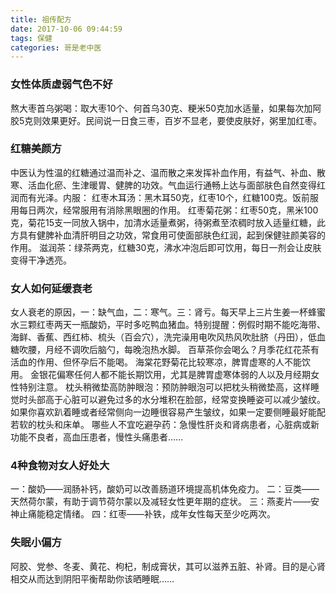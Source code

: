 ```yaml
---
title: 祖传配方
date: 2017-10-06 09:44:59
tags: 保健
categories: 哥是老中医
---
```

### 女性体质虚弱气色不好
熬大枣首乌粥喝：取大枣10个、何首乌30克、粳米50克加水适量，如果每次加阿胶5克则效果更好。民间说一日食三枣，百岁不显老，要使皮肤好，粥里加红枣。
### 红糖美颜方
中医认为性温的红糖通过温而补之、温而散之来发挥补血作用，有益气、补血、散寒、活血化瘀、生津暖胃、健脾的功效。气血运行通畅上达与面部肤色自然变得红润而有光泽。内服：
红枣木耳汤：黑木耳50克，红枣10个，红糖100克。饭前服用每日两次，经常服用有消除黑眼圈的作用。
红枣菊花粥：红枣50克，黑米100克，菊花15支一同放入锅中，加清水适量煮粥，待粥煮至浓稠时放入适量红糖，此方具有健脾补血清肝明目之功效，常食用可使面部肤色红润，起到保健驻颜美容的作用。
滋润茶：绿茶两克，红糖30克，沸水冲泡后即可饮用，每日一剂会让皮肤变得干净透亮。
### 女人如何延缓衰老
女人衰老的原因，一：缺气血，二：寒气。三：肾亏。每天早上三片生姜一杯蜂蜜水三颗红枣两天一瓶酸奶，平时多吃鸭血猪血。特别提醒：例假时期不能吃海带、海鲜、香蕉、西红柿、梳头（百会穴），洗完澡用电吹风热风吹肚脐（丹田），低血糖吹腰，月经不调吹后脑勺，每晚泡热水脚。
百草茶你会喝么？月季花红花茶有活血的作用、但怀孕后不能喝。
海棠花野菊花比较寒凉，脾胃虚寒的人不能饮用。
金银花偏寒任何人都不能长期饮用，尤其是脾胃虚寒体弱的人以及月经期女性特别注意。
枕头稍微垫高防肿眼泡：预防肿眼泡可以把枕头稍微垫高，这样睡觉时头部高于心脏可以避免过多的水分堆积在脸部，经常变换睡姿可以减少皱纹。如果你喜欢趴着睡或者经常侧向一边睡很容易产生皱纹，如果一定要侧睡最好能配若软的枕头和床单。
哪些人不宜吃避孕药：急慢性肝炎和肾病患者，心脏病或新功能不良者，高血压患者，慢性头痛患者……
### 4种食物对女人好处大
一：酸奶——润肠补钙，酸奶可以改善肠道环境提高机体免疫力。
二：豆类——天然荷尔蒙，有助于调节荷尔蒙以及减轻女性更年期的症状。
三：燕麦片——安神止痛能稳定情绪。
四：红枣——补铁，成年女性每天至少吃两次。
### 失眠小偏方
阿胶、党参、冬麦、黄花、枸杞，制成膏状，其可以滋养五脏、补肾。目的是心肾相交从而达到阴阳平衡帮助你该晒睡眠……